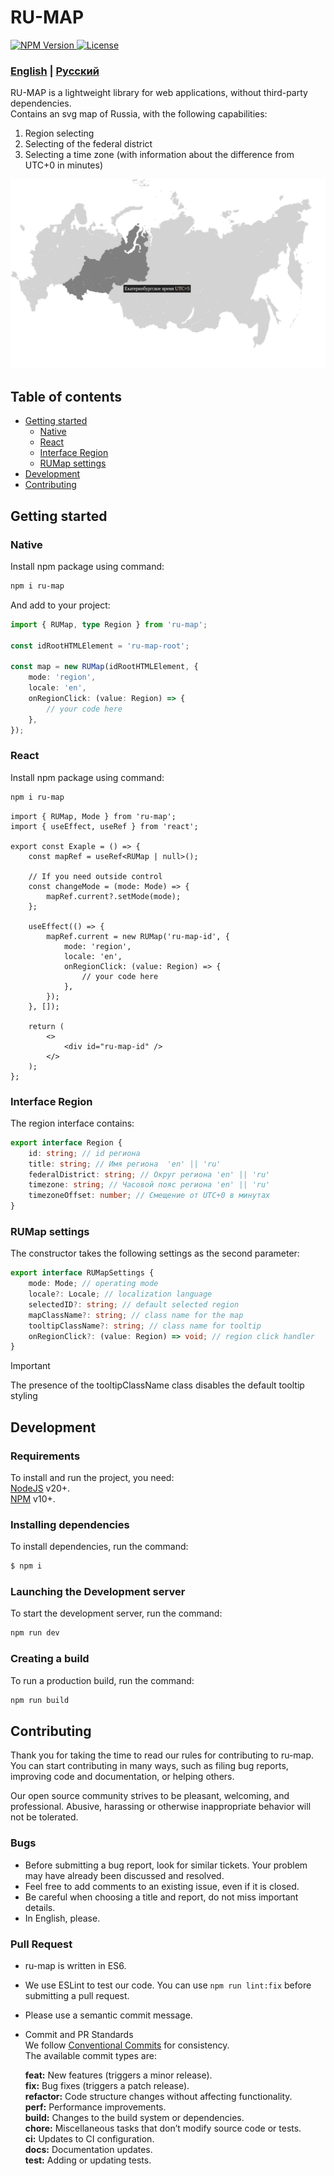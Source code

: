 # RU-MAP

<a href="https://www.npmjs.com/package/ru-map">
    <img 
        src="https://img.shields.io/npm/v/ru-map.svg?style=flat-square&colorB=51C838"
        alt="NPM Version"
    />
</a>
<a href="https://github.com/iamkun/dayjs/blob/master/LICENSE">
    <img
        src="https://img.shields.io/badge/license-MIT-brightgreen.svg?style=flat-square" alt="License"
    />
</a>

### [English](./README.md) | [Русский](./docs/README_RU.md)

RU-MAP is a lightweight library for web applications, without third-party dependencies.<br/>
Contains an svg map of Russia, with the following capabilities:
1) Region selecting
2) Selecting of the federal district
3) Selecting a time zone (with information about the difference from UTC+0 in minutes)

![Image](./docs/preview.png)

## Table of contents
- [Getting started](#Getting-started)
    - [Native](#Native)
    - [React](#React)
    - [Interface Region](#Interface-Region)
    - [RUMap settings](#RUMap-settings)
- [Development](#Development)
- [Contributing](#Contributing)

## Getting started

### Native
Install npm package using command:
```sh
npm i ru-map
```

And add to your project:
```typescript
import { RUMap, type Region } from 'ru-map';

const idRootHTMLElement = 'ru-map-root';

const map = new RUMap(idRootHTMLElement, { 
    mode: 'region',
    locale: 'en',
    onRegionClick: (value: Region) => {
        // your code here
    }, 
});
```

### React
Install npm package using command:
```sh
npm i ru-map
```

```tsx
import { RUMap, Mode } from 'ru-map';
import { useEffect, useRef } from 'react';

export const Exaple = () => {
    const mapRef = useRef<RUMap | null>();

    // If you need outside control
    const changeMode = (mode: Mode) => {
        mapRef.current?.setMode(mode);
    };

    useEffect(() => {
        mapRef.current = new RUMap('ru-map-id', {
            mode: 'region',
            locale: 'en',
            onRegionClick: (value: Region) => {
                // your code here
            }, 
        });
    }, []);

    return (
        <>
            <div id="ru-map-id" />
        </>
    );
};
```

### Interface Region
The region interface contains:
```typescript
export interface Region {
    id: string; // id региона
    title: string; // Имя региона  'en' || 'ru'
    federalDistrict: string; // Округ региона 'en' || 'ru'
    timezone: string; // Часовой пояс региона 'en' || 'ru'
    timezoneOffset: number; // Смещение от UTC+0 в минутах
}
```

### RUMap settings
The constructor takes the following settings as the second parameter:
```typescript
export interface RUMapSettings {
    mode: Mode; // operating mode
    locale?: Locale; // localization language
    selectedID?: string; // default selected region
    mapClassName?: string; // class name for the map
    tooltipClassName?: string; // class name for tooltip
    onRegionClick?: (value: Region) => void; // region click handler
}
```
> [!IMPORTANT]
> The presence of the tooltipClassName class disables the default tooltip styling

## Development

### Requirements
To install and run the project, you need:<br/>
[NodeJS](https://nodejs.org/) v20+.<br/>
[NPM](https://www.npmjs.com/) v10+.

### Installing dependencies
To install dependencies, run the command:
```sh
$ npm i
```

### Launching the Development server
To start the development server, run the command:
```sh
npm run dev
```

### Creating a build
To run a production build, run the command:
```sh
npm run build
```

## Contributing
Thank you for taking the time to read our rules for contributing to ru-map. You can start contributing in many ways, such as filing bug reports, improving code and documentation, or helping others.

Our open source community strives to be pleasant, welcoming, and professional. Abusive, harassing or otherwise inappropriate behavior will not be tolerated.

### Bugs
* Before submitting a bug report, look for similar tickets. Your problem may have already been discussed and resolved.
* Feel free to add comments to an existing issue, even if it is closed.
* Be careful when choosing a title and report, do not miss important details.
* In English, please.

### Pull Request
* ru-map is written in ES6.
* We use ESLint to test our code. You can use `npm run lint:fix` before submitting a pull request.
* Please use a semantic commit message.
* Commit and PR Standards<br/>
    We follow [Conventional Commits](https://www.conventionalcommits.org/en/v1.0.0/) for consistency. <br/>
    The available commit types are:

    **feat:** New features (triggers a minor release).<br/>
    **fix:** Bug fixes (triggers a patch release).<br/>
    **refactor:** Code structure changes without affecting functionality.<br/>
    **perf:** Performance improvements.<br/>
    **build:** Changes to the build system or dependencies.<br/>
    **chore:** Miscellaneous tasks that don’t modify source code or tests.<br/>
    **ci:** Updates to CI configuration.<br/>
    **docs:** Documentation updates.<br/>
    **test:** Adding or updating tests.<br/>
